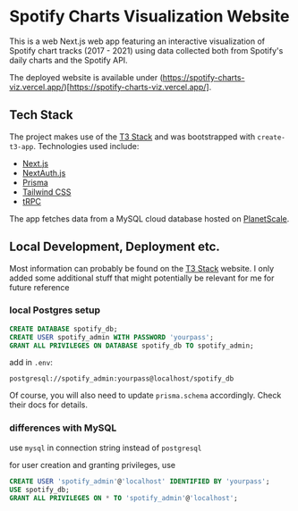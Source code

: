 # Spotify Charts Visualization Website

This is a web Next.js web app featuring an interactive visualization of Spotify chart tracks (2017 - 2021) using data collected both from Spotify's daily charts and the Spotify API.

The deployed website is available under (https://spotify-charts-viz.vercel.app/)[https://spotify-charts-viz.vercel.app/].

## Tech Stack

The project makes use of the [T3 Stack](https://create.t3.gg/) and was bootstrapped with `create-t3-app`. Technologies used include:

- [Next.js](https://nextjs.org)
- [NextAuth.js](https://next-auth.js.org)
- [Prisma](https://prisma.io)
- [Tailwind CSS](https://tailwindcss.com)
- [tRPC](https://trpc.io)

The app fetches data from a MySQL cloud database hosted on [PlanetScale](https://planetscale.com/).

## Local Development, Deployment etc.
Most information can probably be found on the [T3 Stack](https://create.t3.gg/) website. I only added some additional stuff that might potentially be relevant for me for future reference 

### local Postgres setup
```sql
CREATE DATABASE spotify_db;
CREATE USER spotify_admin WITH PASSWORD 'yourpass';
GRANT ALL PRIVILEGES ON DATABASE spotify_db TO spotify_admin;
```

add in `.env`:
```
postgresql://spotify_admin:yourpass@localhost/spotify_db
```

Of course, you will also need to update `prisma.schema` accordingly. Check their docs for details. 

### differences with MySQL
use `mysql` in connection string instead of `postgresql`

for user creation and granting privileges, use
```sql
CREATE USER 'spotify_admin'@'localhost' IDENTIFIED BY 'yourpass';
USE spotify_db;
GRANT ALL PRIVILEGES ON * TO 'spotify_admin'@'localhost';
```